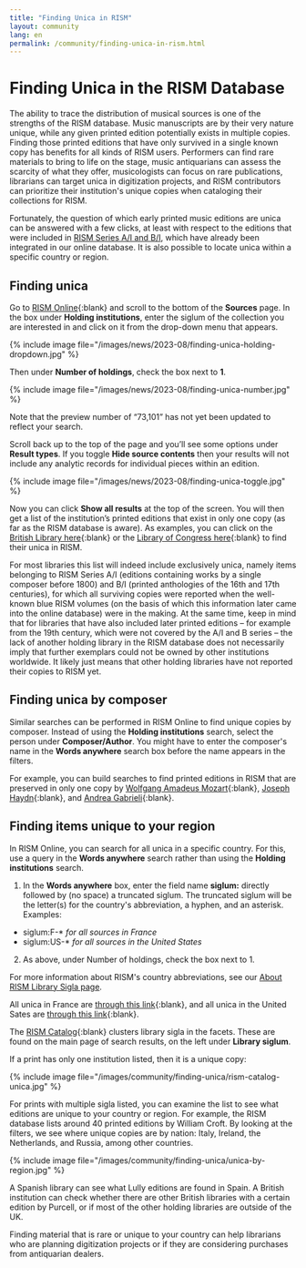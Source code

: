 ```yaml
---
title: "Finding Unica in RISM"
layout: community
lang: en
permalink: /community/finding-unica-in-rism.html
---
```


# Finding Unica in the RISM Database   

The ability to trace the distribution of musical sources is one of the strengths of the RISM database. Music manuscripts are by their very nature unique, while any given printed edition potentially exists in multiple copies. Finding those printed editions that have only survived in a single known copy has benefits for all kinds of RISM users. Performers can find rare materials to bring to life on the stage, music antiquarians can assess the scarcity of what they offer, musicologists can focus on rare publications, librarians can target unica in digitization projects, and RISM contributors can prioritize their institution's unique copies when cataloging their collections for RISM.  

Fortunately, the question of which early printed music editions are unica can be answered with a few clicks, at least with respect to the editions that were included in [RISM Series A/I and B/I](/publications.html#series-a-inventories-of-musical-sources), which have already been integrated in our online database. It is also possible to locate unica within a specific country or region.

## Finding unica
Go to [RISM Online](https://rism.online/?mode=sources){:blank} and scroll to the bottom of the **Sources** page. In the box under **Holding institutions**, enter the siglum of the collection you are interested in and click on it from the drop-down menu that appears.  

{% include image file="/images/news/2023-08/finding-unica-holding-dropdown.jpg" %}  

Then under **Number of holdings**, check the box next to **1**.  

{% include image file="/images/news/2023-08/finding-unica-number.jpg" %}  

Note that the preview number of “73,101” has not yet been updated to reflect your search.  

Scroll back up to the top of the page and you’ll see some options under **Result types**. If you toggle **Hide source contents** then your results will not include any analytic records for individual pieces within an edition.  

{% include image file="/images/news/2023-08/finding-unica-toggle.jpg" %}  

Now you can click **Show all results** at the top of the screen. You will then get a list of the institution’s printed editions that exist in only one copy (as far as the RISM database is aware). As examples, you can click on the [British Library here](https://rism.online/search?mode=sources&fq=hide-source-contents%3Atrue&fq=num-holdings%3A1&fq=sigla%3AGB-Lbl&fb=sigla%3Aintersection&page=1&rows=20){:blank} or the [Library of Congress here](https://rism.online/search?mode=sources&fq=hide-source-contents%3Atrue&fq=num-holdings%3A1&fq=sigla%3AUS-Wc&fb=sigla%3Aintersection&page=1&rows=20){:blank} to find their unica in RISM.  

For most libraries this list will indeed include exclusively unica, namely items belonging to RISM Series A/I (editions containing works by a single composer before 1800) and B/I (printed anthologies of the 16th and 17th centuries), for which all surviving copies were reported when the well-known blue RISM volumes (on the basis of which this information later came into the online database) were in the making. At the same time, keep in mind that for libraries that have also included later printed editions – for example from the 19th century, which were not covered by the A/I and B series – the lack of another holding library in the RISM database does not necessarily imply that further exemplars could not be owned by other institutions worldwide. It likely just means that other holding libraries have not reported their copies to RISM yet.  

## Finding unica by composer  

Similar searches can be performed in RISM Online to find unique copies by composer. Instead of using the **Holding institutions** search, select the person under **Composer/Author**. You might have to enter the composer's name in the **Words anywhere** search box before the name appears in the filters.  

For example, you can build searches to find printed editions in RISM that are preserved in only one copy by
[Wolfgang Amadeus Mozart](https://rism.online/search?q=mozart&mode=sources&fq=composer%3AMozart%2C%20Wolfgang%20Amadeus%20(1756-1791)&fq=hide-source-contents%3Atrue&fq=num-holdings%3A1&fq=source-type%3Aprinted&page=1&rows=20){:blank}, [Joseph Haydn](https://rism.online/search?q=haydn%20&mode=sources&fq=composer%3AHaydn%2C%20Joseph%20(1732-1809)&fq=hide-source-contents%3Atrue&fq=num-holdings%3A1&fq=source-type%3Aprinted&page=1&rows=20){:blank}, and [Andrea Gabrieli](https://rism.online/search?q=gabrieli&mode=sources&fq=composer%3AGabrieli%2C%20Andrea%20(1532c-1585)&fq=hide-source-contents%3Atrue&fq=num-holdings%3A1&fq=source-type%3Aprinted&page=1&rows=20){:blank}.  

## Finding items unique to your region  

In RISM Online, you can search for all unica in a specific country. For this, use a query in the **Words anywhere** search rather than using the **Holding institutions** search.

1. In the **Words anywhere** box, enter the field name **siglum:** directly followed by (no space) a truncated siglum. The truncated siglum will be the letter(s) for the country's abbreviation, a hyphen, and an asterisk.   Examples:
 - siglum:F-* _for all sources in France_
 - siglum:US-* _for all sources in the United States_
2. As above, under Number of holdings, check the box next to 1.

For more information about RISM's country abbreviations, see our [About RISM Library Sigla page](/community/sigla/about.html).  

All unica in France are [through this link](https://rism.online/search?q=siglum%3AF-*&mode=sources&fq=hide-source-contents%3Atrue&fq=num-holdings%3A1&page=1&rows=20){:blank}, and all unica in the United Sates are [through this link](https://rism.online/search?q=siglum%3AUS-*&mode=sources&fq=hide-source-contents%3Atrue&fq=num-holdings%3A1&page=1&rows=20){:blank}.   

The [RISM Catalog](https://opac.rism.info/main-menu-/kachelmenu){:blank} clusters library sigla in the facets. These are found on the main page of search results, on the left under **Library siglum**.  

If a print has only one institution listed, then it is a unique copy:

{% include image file="/images/community/finding-unica/rism-catalog-unica.jpg" %}  

For prints with multiple sigla listed, you can examine the list to see what editions are unique to your country or region. For example, the RISM database lists around 40 printed editions by William Croft. By looking at the filters, we see where unique copies are by nation: Italy, Ireland, the Netherlands, and Russia, among other countries.  

{% include image file="/images/community/finding-unica/unica-by-region.jpg" %}    

A Spanish library can see what Lully editions are found in Spain. A British institution can check whether there are other British libraries with a certain edition by Purcell, or if most of the other holding libraries are outside of the UK.  

Finding material that is rare or unique to your country can help librarians who are planning digitization projects or if they are considering purchases from antiquarian dealers.
